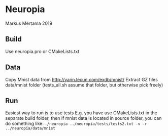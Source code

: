 # Neuropia
Markus Mertama 2019
## Build
Use neuropia.pro or CMakeLists.txt

## Data
Copy Mnist data from http://yann.lecun.com/exdb/mnist/
Extract GZ files data/mnist folder (tests_all.sh assume that folder, but otherwise pick freely)

## Run
Easiest way to run is to use tests
E.g. you have use CMakeLists.txt in the separate build folder, then if mnist data
is located in source folder, you can do something like:
`./neuropia ../neuropia/tests/tests2.txt -v -r ../neuropia/data/mnist`


